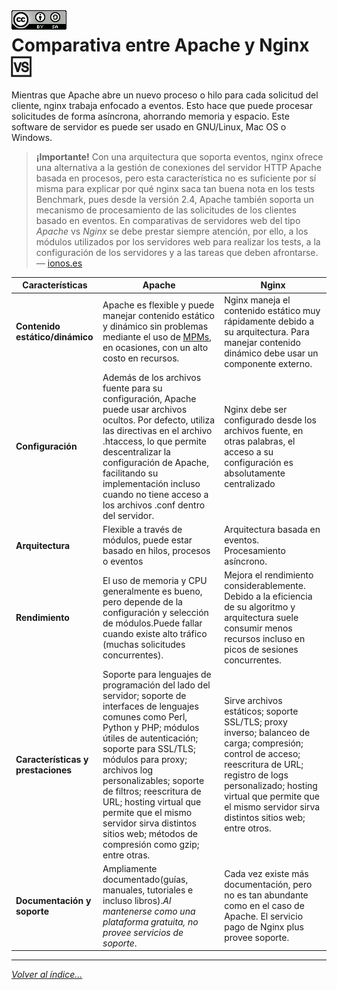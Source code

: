 <img src="../imagenes/MI-LICENCIA88x31.png" style="float: left; margin-right: 10px;" />

# Comparativa entre Apache y Nginx 🆚

Mientras que Apache abre un nuevo proceso o hilo para cada solicitud del cliente, nginx trabaja enfocado a eventos. Esto hace que puede procesar solicitudes de forma asíncrona, ahorrando memoria y espacio. Este software de servidor es puede ser usado en GNU/Linux, Mac OS o Windows.


>**¡Importante!**
> Con una arquitectura que soporta eventos, nginx ofrece una alternativa a la gestión de conexiones del servidor HTTP Apache basada en procesos, pero esta característica no es suficiente por sí misma para explicar por qué nginx saca tan buena nota en los tests Benchmark, pues desde la versión 2.4, Apache también soporta un mecanismo de procesamiento de las solicitudes de los clientes basado en eventos. En comparativas de servidores web del tipo *Apache* vs *Nginx* se debe prestar siempre atención, por ello, a los módulos utilizados por los servidores web para realizar los tests, a la configuración de los servidores y a las tareas que deben afrontarse.  — [ionos.es](https://www.ionos.es/)


|Características  |Apache  |Nginx  |
|---------|---------|---------|
|**Contenido estático/dinámico**|Apache es flexible y puede manejar contenido estático y dinámico sin problemas mediante el uso de [MPMs](https://httpd.apache.org/docs/2.4/es/mpm.html), en ocasiones, con un alto costo en recursos.|Nginx maneja el contenido estático muy rápidamente debido a su arquitectura. Para manejar contenido dinámico debe usar un componente externo.|
|**Configuración**|Además de los archivos fuente para su configuración, Apache puede usar archivos ocultos. Por defecto, utiliza las directivas en el archivo .htaccess, lo que permite descentralizar la configuración de Apache, facilitando su implementación incluso cuando no tiene acceso a los archivos .conf dentro del servidor.|Nginx debe ser configurado desde los archivos fuente, en otras palabras, el acceso a su configuración es absolutamente centralizado|
|**Arquitectura**|Flexible a través de módulos, puede estar basado en hilos, procesos o eventos|Arquitectura basada en eventos. Procesamiento asíncrono.|
|**Rendimiento**|El uso de memoria y CPU generalmente es bueno, pero depende de la configuración y selección de módulos.Puede fallar cuando existe alto tráfico (muchas solicitudes concurrentes).|Mejora el rendimiento considerablemente. Debido a la eficiencia de su algoritmo y arquitectura suele consumir menos recursos incluso en picos de sesiones concurrentes.|
|**Características y prestaciones**|Soporte para lenguajes de programación del lado del servidor; soporte de interfaces de lenguajes comunes como Perl, Python y PHP; módulos útiles de autenticación; soporte para SSL/TLS; módulos para proxy; archivos log personalizables; soporte de filtros; reescritura de URL; hosting virtual que permite que el mismo servidor sirva distintos sitios web; métodos de compresión como gzip; entre otras.|Sirve archivos estáticos; soporte SSL/TLS; proxy inverso; balanceo de carga; compresión; control de acceso; reescritura de URL; registro de logs personalizado; hosting virtual que permite que el mismo servidor sirva distintos sitios web; entre otros.|
|**Documentación y soporte**|Ampliamente documentado(guías, manuales, tutoriales e incluso libros).*Al mantenerse como una plataforma gratuita, no provee servicios de soporte*.|Cada vez existe más documentación, pero no es tan abundante como en el caso de Apache. El servicio pago de Nginx plus provee soporte.|

________________________________________
*[Volver al índice...](../README.md)*
